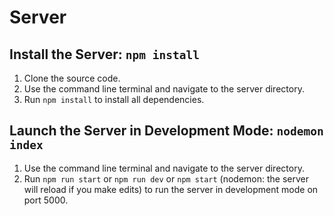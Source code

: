 # Server

## Install the Server: `npm install`

1. Clone the source code.
2. Use the command line terminal and navigate to the server directory.
3. Run `npm install` to install all dependencies.

## Launch the Server in Development Mode: `nodemon index`

1. Use the command line terminal and navigate to the server directory.
2. Run `npm run start` or `npm run dev` or `npm start` (nodemon: the server will reload if you make edits) to run the server in development mode on port 5000.
